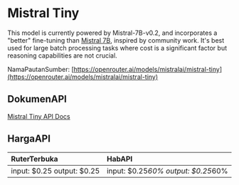 # Mistral Tiny

This model is currently powered by Mistral-7B-v0.2, and incorporates a "better" fine-tuning than [Mistral 7B](/models/mistralai/mistral-7b-instruct), inspired by community work. It's best used for large batch processing tasks where cost is a significant factor but reasoning capabilities are not crucial.

NamaPautanSumber: [https://openrouter.ai/models/mistralai/mistral-tiny](https://openrouter.ai/models/mistralai/mistral-tiny)

## DokumenAPI

[Mistral Tiny API Docs](../apis/kl/Mistral_Tiny.md)

## HargaAPI

| RuterTerbuka | HabAPI |
|:---|:---|
| input: $0.25 output: $0.25 | input: $0.25*60% output: $0.25*60% |
